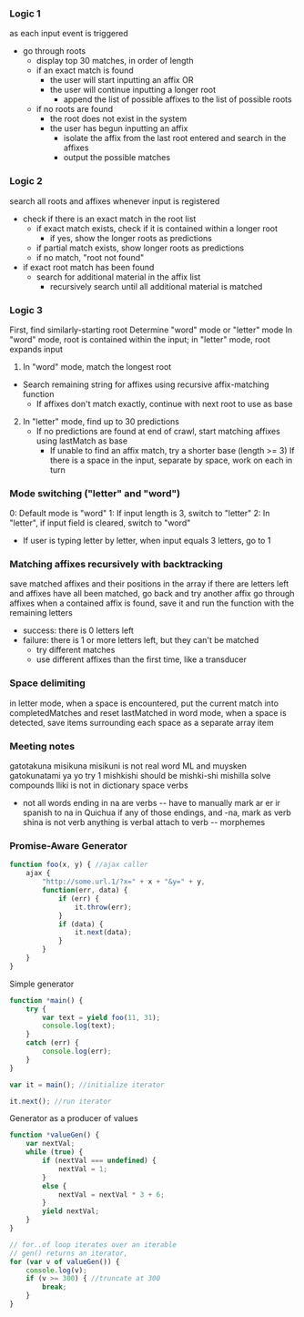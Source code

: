 ### Logic 1
as each input event is triggered
- go through roots
	- display top 30 matches, in order of length
	- if an exact match is found
		- the user will start inputting an affix OR
		- the user will continue inputting a longer root
			- append the list of possible affixes to the list of possible roots
	- if no roots are found
		- the root does not exist in the system
		- the user has begun inputting an affix
			- isolate the affix from the last root entered and search in the affixes
			- output the possible matches

### Logic 2
search all roots and affixes whenever input is registered
- check if there is an exact match in the root list
	- if exact match exists, check if it is contained within a longer root
		- if yes, show the longer roots as predictions
	- if partial match exists, show longer roots as predictions
	- if no match, "root not found"
- if exact root match has been found
	- search for additional material in the affix list
		- recursively search until all additional material is matched

### Logic 3
First, find similarly-starting root
Determine "word" mode or "letter" mode
In "word" mode, root is contained within the input; in "letter" mode, root expands input
1. In "word" mode, match the longest root
  - Search remaining string for affixes using recursive affix-matching function
	- If affixes don't match exactly, continue with next root to use as base
2. In "letter" mode, find up to 30 predictions
	- If no predictions are found at end of crawl, start matching affixes using lastMatch as base
	  - If unable to find an affix match, try a shorter base (length >= 3)
If there is a space in the input, separate by space, work on each in turn

### Mode switching ("letter" and "word")
0: Default mode is "word"
1: If input length is 3, switch to "letter"
2: In "letter", if input field is cleared, switch to "word"
- If user is typing letter by letter, when input equals 3 letters, go to 1

### Matching affixes recursively with backtracking
save matched affixes and their positions in the array
if there are letters left and affixes have all been matched, go back and try another affix
go through affixes
when a contained affix is found, save it and run the function with the remaining letters
- success: there is 0 letters left
- failure: there is 1 or more letters left, but they can't be matched
  - try different matches
  - use different affixes than the first time, like a transducer

### Space delimiting
in letter mode, when a space is encountered, put the current match into completedMatches and reset lastMatched
in word mode, when a space is detected, save items surrounding each space as a separate array item

### Meeting notes
gatotakuna
misikuna
misikuni is not real word
ML and muysken
gatokunatami
ya
yo
try 1
mishkishi should be mishki-shi
mishilla
solve compounds
lliki is not in dictionary
space
verbs
- not all words ending in na are verbs -- have to manually mark
ar er ir spanish to na in Quichua
if any of those endings, and -na, mark as verb
shina is not verb
anything is verbal attach to verb -- morphemes

### Promise-Aware Generator
```javascript
function foo(x, y) { //ajax caller
	ajax {
		"http://some.url.1/?x=" + x + "&y=" + y,
		function(err, data) {
			if (err) {
				it.throw(err);
			}
			if (data) {
				it.next(data);
			}
		}
	}
}
```

Simple generator
```javascript
function *main() {
	try {
		var text = yield foo(11, 31);
		console.log(text);
	}
	catch (err) {
		console.log(err);
	}
}

var it = main(); //initialize iterator

it.next(); //run iterator
```

Generator as a producer of values
```javascript
function *valueGen() {
	var nextVal;
	while (true) {
		if (nextVal === undefined) {
			nextVal = 1;
		}
		else {
			nextVal = nextVal * 3 + 6;
		}
		yield nextVal;
	}
}

// for..of loop iterates over an iterable
// gen() returns an iterator,
for (var v of valueGen()) {
	console.log(v);
	if (v >= 300) { //truncate at 300
		break;
	}
}
```
